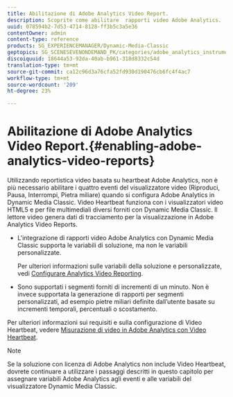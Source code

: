 ```yaml
---
title: Abilitazione di Adobe Analytics Video Report.
description: Scoprite come abilitare  rapporti video Adobe Analytics.
uuid: 078594b2-7d53-4714-8128-ff3b5c3a5e36
contentOwner: admin
content-type: reference
products: SG_EXPERIENCEMANAGER/Dynamic-Media-Classic
geptopics: SG_SCENESEVENONDEMAND_PK/categories/adobe_analytics_instrumentation_kit
discoiquuid: 18644a53-92da-40ab-b961-318d8332c54d
translation-type: tm+mt
source-git-commit: ca12c96d3a76cfa52fd930d190476cb6fc4f4ac7
workflow-type: tm+mt
source-wordcount: '209'
ht-degree: 23%

---
```



# Abilitazione di Adobe Analytics Video Report.{#enabling-adobe-analytics-video-reports}

Utilizzando  reportistica video basata su heartbeat Adobe Analytics, non è più necessario abilitare i quattro eventi del visualizzatore video (Riproduci, Pausa, Interrompi, Pietra miliare) quando si configura  Adobe Analytics in Dynamic Media Classic. Video Heartbeat funziona con i visualizzatori video HTML5 e per file multimediali diversi forniti con Dynamic Media Classic. Il lettore video genera dati di tracciamento per la visualizzazione in Adobe Analytics Video Reports.

* L&#39;integrazione di  rapporti video Adobe Analytics con Dynamic Media Classic supporta le variabili di soluzione, ma non le variabili personalizzate.

   Per ulteriori informazioni sulle variabili della soluzione e personalizzate, vedi [Configurare Analytics Video Reporting](https://microsite.omniture.com/t2/help/en_US/sc/appmeasurement/hbvideo/video_analytics_config.html).

* Sono supportati i segmenti forniti di incrementi di un minuto. Non è invece supportata la generazione di rapporti per segmenti personalizzati, ad esempio pietre miliari definite dall’utente basate su incrementi temporali, percentuali o scostamento.

Per ulteriori informazioni sui requisiti e sulla configurazione di Video Heartbeat, vedere [Misurazione di video in  Adobe Analytics con Video Heartbeat](https://microsite.omniture.com/t2/help/en_US/sc/appmeasurement/hbvideo/).

>[!NOTE]
>
>Se la soluzione con licenza di  Adobe Analytics non include Video Heartbeat, dovrete continuare a utilizzare i passaggi descritti in questo capitolo per assegnare  variabili Adobe Analytics agli eventi e alle variabili del visualizzatore Dynamic Media Classic.


